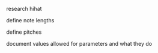 research hihat

define note lengths

define pitches

document values allowed for parameters and what they do

